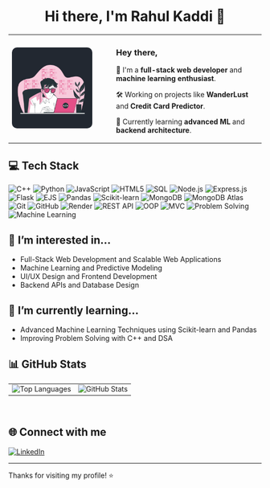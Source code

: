 <h1 align="center">Hi there, I'm Rahul Kaddi 👋</h1>

<table align="center">
  <tr>
    <td align="center">
      <img src="Assets/coolimg.gif" width="300" alt="Animated GIF of developer" style="border-radius: 10px;" />
    </td>
    <td style="padding-left: 40px; vertical-align: middle;">
      <h3>Hey there,</h3>
      <p>🚀 I'm a <strong>full-stack web developer</strong> and <strong>machine learning enthusiast</strong>.</p>
      <p>🛠️ Working on projects like <strong>WanderLust</strong> and <strong>Credit Card Predictor</strong>.</p>
      <p>🌱 Currently learning <strong>advanced ML</strong> and <strong>backend architecture</strong>.</p>
    </td>
  </tr>
</table>


## 💻 Tech Stack

![C++](https://img.shields.io/badge/C++-00599C?style=for-the-badge&logo=c%2B%2B&logoColor=white)
![Python](https://img.shields.io/badge/Python-3776AB?style=for-the-badge&logo=python&logoColor=white)
![JavaScript](https://img.shields.io/badge/JavaScript-F7DF1E?style=for-the-badge&logo=javascript&logoColor=black)
![HTML5](https://img.shields.io/badge/HTML5-E34F26?style=for-the-badge&logo=html5&logoColor=white)
![SQL](https://img.shields.io/badge/SQL-4479A1?style=for-the-badge&logo=mysql&logoColor=white)
![Node.js](https://img.shields.io/badge/Node.js-339933?style=for-the-badge&logo=nodedotjs&logoColor=white)
![Express.js](https://img.shields.io/badge/Express.js-000000?style=for-the-badge&logo=express&logoColor=white)
![Flask](https://img.shields.io/badge/Flask-000000?style=for-the-badge&logo=flask&logoColor=white)
![EJS](https://img.shields.io/badge/EJS-3178C6?style=for-the-badge&logo=javascript&logoColor=white)
![Pandas](https://img.shields.io/badge/Pandas-150458?style=for-the-badge&logo=pandas&logoColor=white)
![Scikit-learn](https://img.shields.io/badge/Scikit--learn-F7931E?style=for-the-badge&logo=scikit-learn&logoColor=white)
![MongoDB](https://img.shields.io/badge/MongoDB-47A248?style=for-the-badge&logo=mongodb&logoColor=white)
![MongoDB Atlas](https://img.shields.io/badge/MongoDB%20Atlas-00ED64?style=for-the-badge&logo=mongodb&logoColor=white)
![Git](https://img.shields.io/badge/Git-F05032?style=for-the-badge&logo=git&logoColor=white)
![GitHub](https://img.shields.io/badge/GitHub-181717?style=for-the-badge&logo=github&logoColor=white)
![Render](https://img.shields.io/badge/Render-46E3B7?style=for-the-badge&logo=render&logoColor=black)
![REST API](https://img.shields.io/badge/REST--API-005571?style=for-the-badge)
![OOP](https://img.shields.io/badge/OOP-009688?style=for-the-badge)
![MVC](https://img.shields.io/badge/MVC-607D8B?style=for-the-badge)
![Problem Solving](https://img.shields.io/badge/Problem%20Solving-FF9800?style=for-the-badge)
![Machine Learning](https://img.shields.io/badge/Machine%20Learning-069697?style=for-the-badge)


## 🚀 I’m interested in...
- Full-Stack Web Development and Scalable Web Applications  
- Machine Learning and Predictive Modeling  
- UI/UX Design and Frontend Development  
- Backend APIs and Database Design  

## 🌱 I’m currently learning...
- Advanced Machine Learning Techniques using Scikit-learn and Pandas  
- Improving Problem Solving with C++ and DSA  

## 📊 GitHub Stats

<div align="center">
  <table>
    <tr>
      <td>
        <img src="https://github-readme-stats.vercel.app/api/top-langs/?username=rahulkaddi7&layout=compact&theme=radical&hide_title=true&card_width=300" width="350" alt="Top Languages" />
      </td>
      <td>
        <img src="https://github-readme-stats.vercel.app/api?username=rahulkaddi7&show_icons=true&theme=radical&hide_title=true" width="430" alt="GitHub Stats" />
      </td>
    </tr>
  </table>
</div>


<br clear="both"/>

## 🌐 Connect with me

[![LinkedIn](https://img.shields.io/badge/LinkedIn-blue?style=flat&logo=linkedin)](https://www.linkedin.com/in/rahulkaddi/)

---

Thanks for visiting my profile! ⭐️
